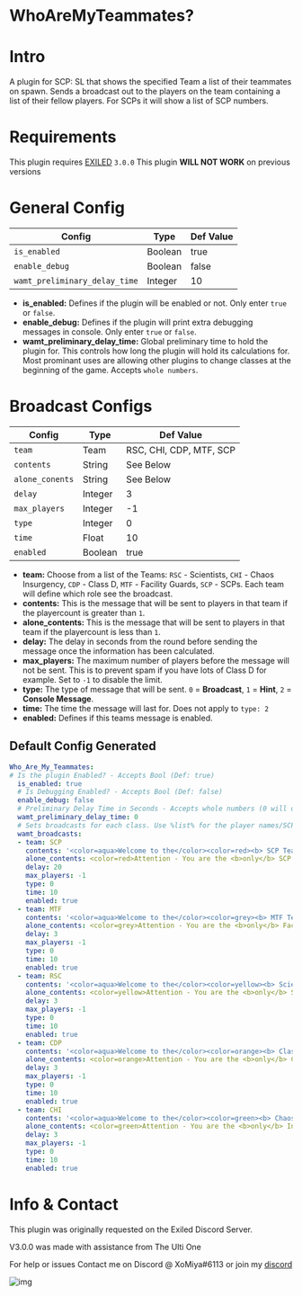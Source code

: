 # WhoAreMyTeammates?

<h1>Intro</h1>
A plugin for SCP: SL that shows the specified Team a list of their teammates on spawn.
Sends a broadcast out to the players on the team containing a list of their fellow players. For SCPs it will show a list of SCP numbers.

<h1>Requirements</h1>

This plugin requires [EXILED](https://github.com/Exiled-Team/EXILED/releases "Exiled Releases") `3.0.0`
This plugin **WILL NOT WORK** on previous versions
<h1>General Config</h1>

| Config  | Type | Def Value |
| ------------- | ------------- | ------------- |
| `is_enabled`  | Boolean  | true  |
| `enable_debug`  | Boolean  | false  |
| `wamt_preliminary_delay_time`  | Integer  | 10  |

* **is_enabled:** Defines if the plugin will be enabled or not. Only enter `true` or `false`.
* **enable_debug:** Defines if the plugin will print extra debugging messages in console. Only enter `true` or `false`.
* **wamt_preliminary_delay_time:** Global preliminary time to hold the plugin for. This controls how long the plugin will hold its calculations for. Most prominant uses are allowing other plugins to change classes at the beginning of the game. Accepts `whole numbers`.

<h1>Broadcast Configs</h1>

| Config  | Type | Def Value |
| ------------- | ------------- | ------------- |
| `team` | Team | RSC, CHI, CDP, MTF, SCP |
| `contents`  | String  | See Below  |
| `alone_conents`  | String  | See Below  |
| `delay`  | Integer  | 3  |
| `max_players`  | Integer  | -1  |
| `type`  | Integer  | 0  |
| `time`  | Float  | 10  |
| `enabled`  | Boolean  | true  |

* **team:** Choose from a list of the Teams: `RSC` - Scientists, `CHI` - Chaos Insurgency, `CDP` - Class D, `MTF` - Facility Guards, `SCP` - SCPs. Each team will define which role see the broadcast.
* **contents:** This is the message that will be sent to players in that team if the playercount is greater than `1`.
* **alone_contents:** This is the message that will be sent to players in that team if the playercount is less than `1`.
* **delay:** The delay in seconds from the round before sending the message once the information has been calculated. 
* **max_players:** The maximum number of players before the message will not be sent. This is to prevent spam if you have lots of Class D for example. Set to `-1` to disable the limit.
* **type:** The type of message that will be sent. `0` = **Broadcast**, `1` = **Hint**, `2` = **Console Message**.
* **time:** The time the message will last for. Does not apply to `type: 2`
* **enabled:** Defines if this teams message is enabled.


<h2>Default Config Generated</h2>

```yaml
Who_Are_My_Teammates:
# Is the plugin Enabled? - Accepts Bool (Def: true)
  is_enabled: true
  # Is Debugging Enabled? - Accepts Bool (Def: false)
  enable_debug: false
  # Preliminary Delay Time in Seconds - Accepts whole numbers (0 will disable preliminary delay)
  wamt_preliminary_delay_time: 0
  # Sets broadcasts for each class. Use %list% for the player names/SCP names and %count% for number of teammates
  wamt_broadcasts:
  - team: SCP
    contents: '<color=aqua>Welcome to the</color><color=red><b> SCP Team.</b></color><color=aqua> The following SCPs are on this team: </color><color=red>%list%</color>'
    alone_contents: <color=red>Attention - You are the <b>only</b> SCP This game. Good Luck.</color>
    delay: 20
    max_players: -1
    type: 0
    time: 10
    enabled: true
  - team: MTF
    contents: '<color=aqua>Welcome to the</color><color=grey><b> MTF Team.</b></color><color=aqua> The following Guards are on this team: </color><color=grey>%list%</color>'
    alone_contents: <color=grey>Attention - You are the <b>only</b> Facility Guard this game. Good Luck.</color>
    delay: 3
    max_players: -1
    type: 0
    time: 10
    enabled: true
  - team: RSC
    contents: '<color=aqua>Welcome to the</color><color=yellow><b> Scientist Team.</b></color><color=aqua> These are your partners in science: </color><color=yellow>%list%</color>'
    alone_contents: <color=yellow>Attention - You are the <b>only</b> Scientist this game. Good Luck.</color>
    delay: 3
    max_players: -1
    type: 0
    time: 10
    enabled: true
  - team: CDP
    contents: '<color=aqua>Welcome to the</color><color=orange><b> Class D Team.</b></color><color=aqua> The following class Ds are on this team: </color><color=orange>%list%</color>'
    alone_contents: <color=orange>Attention - You are the <b>only</b> Class D Personnel this game. Good Luck.</color>
    delay: 3
    max_players: -1
    type: 0
    time: 10
    enabled: true
  - team: CHI
    contents: '<color=aqua>Welcome to the</color><color=green><b> Chaos Insurgency.</b></color><color=aqua> The following players are your comrades: </color><color=green>%list%</color>'
    alone_contents: <color=green>Attention - You are the <b>only</b> Insurgent this game. Good Luck.</color>
    delay: 3
    max_players: -1
    type: 0
    time: 10
    enabled: true
```

<h1>Info & Contact</h1>
This plugin was originally requested on the Exiled Discord Server.

V3.0.0 was made with assistance from The Ulti One

For help or issues Contact me on Discord @ XoMiya#6113 or join my [discord](https://discord.gg/DxWXw9jmXn "XoMiya's Kitchen")

![img](https://img.shields.io/github/downloads/XoMiya-WPC/WhoAreMyTeammates/total?style=for-the-badge)
